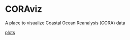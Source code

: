 # CORAviz
A place to visualize Coastal Ocean Reanalysis (CORA) data

<a href="plots.html">plots</a>
